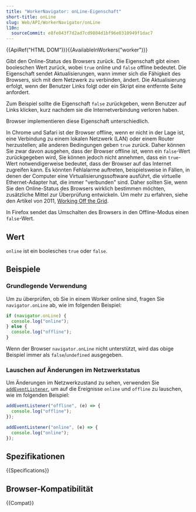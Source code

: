 ```yaml
---
title: "WorkerNavigator: onLine-Eigenschaft"
short-title: onLine
slug: Web/API/WorkerNavigator/onLine
l10n:
  sourceCommit: e8fe043f7d2ad7cd9804d1bf96e0310949f1dac7
---
```


{{ApiRef("HTML DOM")}}{{AvailableInWorkers("worker")}}

Gibt den Online-Status des Browsers zurück. Die Eigenschaft gibt einen booleschen Wert zurück, wobei `true` online und `false` offline bedeutet. Die Eigenschaft sendet Aktualisierungen, wann immer sich die Fähigkeit des Browsers, sich mit dem Netzwerk zu verbinden, ändert. Die Aktualisierung erfolgt, wenn der Benutzer Links folgt oder ein Skript eine entfernte Seite anfordert.

Zum Beispiel sollte die Eigenschaft `false` zurückgeben, wenn Benutzer auf Links klicken, kurz nachdem sie die Internetverbindung verloren haben.

Browser implementieren diese Eigenschaft unterschiedlich.

In Chrome und Safari ist der Browser offline, wenn er nicht in der Lage ist, eine Verbindung zu einem lokalen Netzwerk (LAN) oder einem Router herzustellen; alle anderen Bedingungen geben `true` zurück. Daher können Sie zwar davon ausgehen, dass der Browser offline ist, wenn ein `false`-Wert zurückgegeben wird, Sie können jedoch nicht annehmen, dass ein `true`-Wert notwendigerweise bedeutet, dass der Browser auf das Internet zugreifen kann. Es könnten Fehlalarme auftreten, beispielsweise in Fällen, in denen der Computer eine Virtualisierungssoftware ausführt, die virtuelle Ethernet-Adapter hat, die immer "verbunden" sind. Daher sollten Sie, wenn Sie den Online-Status des Browsers wirklich bestimmen möchten, zusätzliche Mittel zur Überprüfung entwickeln. Um mehr zu erfahren, siehe den Artikel von 2011, [Working Off the Grid](https://developer.chrome.com/docs/workbox/service-worker-overview/).

In Firefox sendet das Umschalten des Browsers in den Offline-Modus einen `false`-Wert.

## Wert

`online` ist ein boolesches `true` oder `false`.

## Beispiele

### Grundlegende Verwendung

Um zu überprüfen, ob Sie in einem Worker online sind, fragen Sie `navigator.onLine` ab, wie im folgenden Beispiel:

```js
if (navigator.onLine) {
  console.log("online");
} else {
  console.log("offline");
}
```

Wenn der Browser `navigator.onLine` nicht unterstützt, wird das obige Beispiel immer als `false`/`undefined` ausgegeben.

### Lauschen auf Änderungen im Netzwerkstatus

Um Änderungen im Netzwerkzustand zu sehen, verwenden Sie [`addEventListener`](/de/docs/Web/API/EventTarget/addEventListener), um auf die Ereignisse `online` und `offline` zu lauschen, wie im folgenden Beispiel:

```js
addEventListener("offline", (e) => {
  console.log("offline");
});

addEventListener("online", (e) => {
  console.log("online");
});
```

## Spezifikationen

{{Specifications}}

## Browser-Kompatibilität

{{Compat}}
